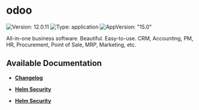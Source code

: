 # odoo

![Version: 12.0.11](https://img.shields.io/badge/Version-12.0.11-informational?style=flat-square) ![Type: application](https://img.shields.io/badge/Type-application-informational?style=flat-square) ![AppVersion: "15.0"](https://img.shields.io/badge/AppVersion-"15.0"-informational?style=flat-square)

All-in-one business software. Beautiful. Easy-to-use. CRM, Accounting, PM, HR, Procurement, Point of Sale, MRP, Marketing, etc.

## Available Documentation

- [**Changelog**](CHANGELOG)

- [**Helm Security**](container-security)

- [**Helm Security**](helm-security)

